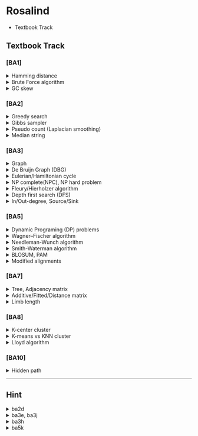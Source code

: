 # Rosalind

- Textbook Track

## Textbook Track 

### [BA1]
<details>
<summary>Hamming distance</summary>
<div markdown="1">

The minimum number of **substitutions(Errors)** required to change one string into the other.

--> check [BA5] Edit distance (= Levenshtein distance, Wagner–Fischer algorithm)

</div>
</details>

<details>
<summary>Brute Force algorithm</summary>
<div markdown="1">

(= exhaustive search, generate and test)
(= nondeterministic Turing machines)

Systematically checking all possible candidates for whether or not each candidate satisfies the problem's statement.
   <p align="left">
  <img src="https://github.com/WoobeenJeong/Rosalind/assets/132027211/d1047568-3dc4-4223-9bc3-309ac5c9d51f" alt="image" width="auto" height="200">
   </p>
   
sliding window : n(string) - m(pattern) + 1

complexity : O(mn)

</div>
</details>

<details>
<summary>GC skew</summary>
<div markdown="1">

In some bacterial genomes, there is an enrichment of guanine over cytosine, because of cytosine deamination on okazaki fragement.

GC skew = (G - C)/(G + C)

```
def min_gc_skew(string):
    min_skew_list = [0]
    skew = 0
    min_skew = 0
    
    for i in range(len(string)):    
        if string[i] == C면 -1, G면 +1 로 skew 계산

        if 현재 누적skew가 min_skew보다 작으면
            min_skew = skew
            min_skew_list에 해당 위치 추가
            
    return min_skew_list
```

</div>
</details>

### [BA2]

<details>
<summary>Greedy search</summary>
<div markdown="1">

The problem-solving heuristic algorithm of making the locally optimal choice at each stage.

: greedy choice -> feasibility check -> update solution (local) -> repeat -> optimality check (global)

- same as DP : "heuristic, calculate all possible"
- differ from DP : "does not reconsider the choice, previous decision doesn't affect after works"

- limitations : NOT an optimal solution, local optimization
   <p align="left">
  <img src="https://github.com/WoobeenJeong/Rosalind/assets/132027211/dc4f095a-9384-4ef7-bbbc-8a4f93764c4b" alt="image" width="auto" height="100">
   </p>

</div>
</details>

<details>
<summary>Gibbs sampler</summary>
<div markdown="1">
= Markov Chain Monte Carlo(MCMC) based algorithm by Bayesian inference, 
   
   that randomly starts -> determine and restart from initial as EM algorithm process

-> more efficient than greedy search but slow

</div>
</details>

<details>
<summary>Pseudo count (Laplacian smoothing)</summary>
<div markdown="1">
= Laplace smoothing, Additive smoothing = Lidstone smoothing

A technique used to smooth count data, eliminating issues caused by certain values having 0 occurrences.

("pseudocount" α > 0 is a smoothing parameter. α = 0 corresponds to no smoothing.)

   <p align="left">
  <img src="https://github.com/WoobeenJeong/Rosalind/assets/132027211/aa61935f-301e-46b7-8828-70bb053e09e1" alt="image" width="auto" height="100">
   </p>


</div>
</details>

<details>
<summary>Median string</summary>
<div markdown="1">
= Commonly found kmer motif(pattern) from all strings(DNAs,...) with the least distance.

   <p align="left">
  <img src="https://github.com/WoobeenJeong/Rosalind/assets/132027211/703ed468-6c44-4cad-9f87-25959bf3dd05" alt="image" width="auto" height="200">
   </p>

</div>
</details>

### [BA3]
<details>
<summary>Graph </summary>
<div markdown="1">

G=(V,E)

example : 1-2-3

V,v for nodes(vertices(from vertex)) = {1,2,3}

E,u for edges = {(1,2),(2,3)}

- Hamming graph
- De bruijn graph
- Kautz graph

</div>
</details>

<details>
<summary>De Bruijn Graph (DBG) </summary>
<div markdown="1">

n-dimensional m-symbol **directed** graph $((1,2)\neq(2,1))$

- $m^n$ vertices(nodes)
- each nodes has $m$ income and outcome edges
- all possible length-n sequences allows multiple m-symbols appear
- each DBG follows Eulerian or Hamiltonian cycle.

   <p align="left">
  <img src="https://github.com/WoobeenJeong/Rosalind/assets/132027211/e73a6e51-32a6-40a1-acf4-ac8e699250c4" alt="image" width="auto" height="100">
   </p>
   
strong : speedy
weak : indel error, naive DBG spend lot of times

</div>
</details>

<details>
<summary>Eulerian/Hamiltonian cycle </summary>
<div markdown="1">
   
= cycle, circuit (start=end) / path, trail(start≠end) / distance(as scored)
___

**Eulerian** : **finite** graph that visits every edge exactly once. (can be found in both "directed/undirected")

= Konigsberg's bridge problem

= euler's theorem 

= all nodes have an even(2,4,6...) degree(edge numbers) 

___

**Hamiltonian** : graph that visits each nodes exactly once. (can be found in both "directed/undirected")

= **traceable path**

= manhattan tour problem, traveling salesman problem(TSP)

= NP complete problem -> as Brute Force

</div>
</details>

<details>
<summary>NP complete(NPC), NP hard problem </summary>
<div markdown="1">

nondeterministic polynomial-time complete

___

(nondeterministic Turing machines(NTM) = Brute force search algorithm)

(polynomial-time -> deterministic algorithm / linear programming)

$2^{O(\log \ n)} = poly(n)$

-> possible (yes/no = P/NP) for n times

$Let \ L \ as \ text, \ \forall L' \in NP \ and \ L' {\leq}_p L, \ then \ LP-hard$

-> $\subset$ halting problem

</div>
</details>

<details>
<summary> Fleury/Hierholzer algorithm </summary>
<div markdown="1">

= algorithm for finding Eulerian path
  (E = # of edges)
  
- Fleury : O(E^2)
  1. start node = #E:odd or random(if all #E same) 
  2. no brige for edge
  3. choose -> erase edge

- Hierholzer : O(E)
  1. start node = random
  2. choose -> erase edge

</div>
</details>

<details>
<summary> Depth first search (DFS) </summary>
<div markdown="1">

= find path(cycle) of tree, DAG, maze


DFS algorithm : O(|V|+|E|)

- V = # of nodes

- E = # of edges


```
DFS(node,Graph):
    if node in Graph:
    for all directed edges from v(node) to w(neighbor) that are in G.adjacentEdges(v) do
        if vertex w is not labeled as discovered then
            recursively call DFS(G, w)

### [Example] ###

def dfs(node):
    if node in graph:
        for neighbor in graph[node]:
            if (node, neighbor) not in visited_edges:
                visited_edges.add((node, neighbor))
                dfs(neighbor)
    path.append(node)
```

</div>
</details>

<details>
<summary> In/Out-degree, Source/Sink </summary>
<div markdown="1">
= For direted graph(path/cycle even tree),  

$Let \  G=(V,E), v \in V (v \ for\  nodes) \ \sum_{v \in V}{deg^- (v)} + \sum_{v \in V}{deg^+ (v)}=|A|$

$If \ A=0, balanced \ directed \ graph$

${deg^- (v)}$ = Indegree = Source : start point of matrix : inward edges < outward edges

${deg^+ (v)}$ = Outdegree = Sink : end point of matrix : inward edges > outward edges


</div>
</details>

### [BA5]
<details>
<summary> Dynamic Programing (DP) problems </summary>
<div markdown="1">
by : Richard Bellman (1950s) 

= Mathematical optimization method with recursive sub-problems

Source : start (0,0)

Sink : end (m,n)

traceback (optimization) : Sink to Source

1. Fibonacci Sequence
2. Change making Problem
3. Longest Increasing Subsequence, LIS
4. Matrix Chain Multiplication
5. 0/1 Knapsack Problem
6. Shortest Path Problem
7. Subset Sum Problem

</div>
</details>

<details>
<summary> Wagner–Fischer algorithm </summary>
<div markdown="1">

   <p align="left">
  <img src="https://github.com/WoobeenJeong/Rosalind/assets/132027211/7b0ed8ce-f0e6-44da-b239-32eaeb4f7b12" alt="image" width="auto" height="100">
   </p>
   
= Edit distance

= Levenshtein distance

The minimum number of **single character edit(insertion, deletion, substitutions)** required to change one string into the other.

</div>
</details>

<details>
<summary> Needleman-Wunch algorithm </summary>
<div markdown="1">

= Global alignment

$H_{k,l} =0$

$(1 < k \leq i < n, \ 1 < l \leq j < m)$

$H(x)=$

   - $H_{i-1,j-1} + s(a,b) \max_{k\geq 1} (H_{i-k,j} - \sigma_k)$

   - $max_{k\geq 1}(\{H_{i-k,j}-\sigma_k\})$

   - $max_{l\geq 1}(\{H_{i,j-l}-\sigma_l\})$

</div>
</details>

<details>
<summary> Smith-Waterman algorithm </summary>
<div markdown="1">

= Local alignment

$H_{k,0} = H_{0,l} =0$

$(1 < k \leq i < n, \ 1 < l \leq j < m)$

$H(x)=$

   - $H_{i-1,j-1} + s(a,b) \max_{k\geq 1} (H_{i-k,j} - \sigma_k)$

   - $max_{k\geq 1}(\{H_{i-k,j}-\sigma_k\})$

   - $max_{l\geq 1}(\{H_{i,j-l}-\sigma_l\})$

   - $0$

</div>
</details>

<details>
<summary> BLOSUM, PAM </summary>
<div markdown="1">


BLOSUM = BLOcks SUbstitution Matrix ( for local align )

         The matrix built from blocks with less than r% of similarity

         1. conservative sequence alignments without gap = BLOCK
         
         2. in BLOCK database, 20 a.a's 210 possible substitution rate (under the relative abundance of each a.a)

         3. get log-odds score

PAM = Point Accepted Mutation ( for global align )

      Relating the number of mutated amino acids per 100 A.A


|  BLOSUM  |    PAM   |
|----------|----------|
| BLOSUM90 |  PAM100  |
| BLOSUM89 |  PAM120  |
| BLOSUM62 |  PAM160  |
| BLOSUM52 |  PAM200  |
| BLOSUM45 |  PAM250  |

</div>
</details>

<details>
<summary> Modified alignments </summary>
<div markdown="1">

- Semi-Global alignment:

      AAAAABBBBBCCCCCD

         AABB---CC---D

- Fitting alignment:

      AAAAABBBBBCCCCC
  
             BB-CC
  
- Overlap alignment:

       AAABBBCCC
  
           BB-CCDD
  
- Affine gap alignment:
- Multiple Sequence alignment (MSA):

</div>
</details>

### [BA7]
<details>
<summary>Tree, Adjacency matrix</summary>
<div markdown="1">

**Definition of "Tree"**
1. graph without cycle (graph = node + edge --> check [BA3] Graph)
2. leaf node (degree=1) : without any child nodes = external node = terminal node = outer node
3. internal node (degree>1) : with any child nodes = internal node = inner node = inode
4. if # of node > 2, each internal node have > 1 edges.
5. total (n) nodes have (n-1) edge(s).   

- unrooted tree : consist of leaf nodes(degree=1) and internal nodes(degree>1).
- rooted tree : have root node(degree=2), so that makes leaf(degree=1), internal(degree>2).
- simple tree : # of node > 2, 1 pair of leaf in each inner nodes(=parent node).
- weighted tree : difference between length of each edge (node to another node) is exist. 

      most of weighted trees like :
         0->1:1
         1->2:5
         2->3:4
         (start node)->(end node):distance
      means :
         0 - 1 ----- 2 --- 3

**Adjacency matrix**

= To indicate graph into matrix, pair of nodes(verticles) are adjacent or not.

= If the graph is **undiredted**, = adjacency matrix is **symmetric**

--> check [BA3] DFS

</div>
</details>

<details>
<summary>Additive/Fitted/Distance matrix</summary>
<div markdown="1">

= To explain the characteristic of Tree as an matrix,

- Additive matrix = Distance matrix = Additive distance matrix

  = distance between leaves only

      0   13   21   22         ==      0             2         -> distance of : 0           2    == 21
      13   0   12   13                    \       /                               \       /
      21   12   0   13                      ?  - ?                                  ? - ?
      22   13   13   0                    /        \
                                       1              3

- Adjacency matrix = Fitted matrix

  = distance beteween all posible nodes (if not, edge = 0)

      0   0   0   0   11   0  ==         0            2       ->  distance of : 0           == 11
      0   0   0   0   2   0                 \       /                             \
      0   0   0   0   0   6                   4 - 5                                  4
      0   0   0   0   0   7                 /       \ 
      11   2   0   0   0   4              1            3
      0   0   6   7   4   0
</div>
</details>


<details>
<summary>Limb length</summary>
<div markdown="1">


      A \       / E
          C -- D  
      B /       \ F

$CE = [(AC+CE)+(BC+CE)-(AC+BC)]/2$

$so, AC = AE - (AE+BE-AB)/2$

in here, AC = limb length

for A and B, is neighbor node

**limb length**
= distance between leaf node and parent node

</div>
</details>

### [BA8]
<details>
<summary>K-center cluster</summary>
<div markdown="1">

1. Maximal distance
   - Farthest First Traversal
   - $min\sum(data-center) \ and \ max\sum(center-center)$
2. K-means based on "Center of gravity theorem"
   - Squared Error Distortion
   - $Distortion(Data,Centers) = (1/n) min \sum(Euclidian dist(Data, Centers))\times2$

</div>
</details>

<details>
<summary>K-means vs KNN cluster</summary>
<div markdown="1">

**K-means** : k refers **# of classes** (unsupervised)
- clustering

**KNN** : k refers **# of nearest neighbors** (supervised, class already selected) 
- classifying, regression

</div>
</details>

<details>
<summary>Lloyd algorithm</summary>
<div markdown="1">
= Voronoi iteration (relaxation)

- E step (estimated):
   1. Set “k” number of centers.
   2. Create clusters from the closest points.
  
- M step (maximization):
   1. Find the center of gravity of each cluster in E-step.
   2. = Backtracking optimal solution

- Repeat steps E-M.

- Stop (=convergence): When the center no longer changes. (= the center stabilized)

   = minimized squared error distortion

   = global minimum

* Disadvantage: Sensitive to initial value and "k" to be classified, clusters may differ from reality (biological interpretation (e.g. BIC))
* Compensation: Random start must be performed multiple times

</div>
</details>


### [BA10]
<details>
<summary>Hidden path</summary>
<div markdown="1">

=

</div>
</details>

___

## Hint

<details>
<summary> ba2d </summary>
<div markdown="1">

   <p align="left">
  <img src="https://github.com/WoobeenJeong/Rosalind/assets/132027211/0583e5ae-0ddc-45a0-874c-79588cb7b196" alt="image" width="auto" height="100">
   </p>

</div>
</details>

<details>
<summary> ba3e, ba3j </summary>
<div markdown="1">

   <p align="left">
  <img src="https://github.com/WoobeenJeong/Rosalind/assets/132027211/8f57c10f-14e9-42d6-9cee-6d918e3a0d19" alt="image" width="auto" height="100">
   </p>

   <p align="left">
  <img src="https://github.com/WoobeenJeong/Rosalind/assets/132027211/719de066-c7a1-4754-83f3-ae5c3baa4222" alt="image" width="auto" height="100">
   </p>

</div>
</details>

<details>
<summary> ba3h </summary>
<div markdown="1">

- ba3e + ba3g (pattern -> DBG -> DAG)

```
def overlap(patterns):
   ### for max length overlapping { prefix : [suffix] } by using count_overlap
   return DBG
   
def count_overlap(prefix,suffix)
   return overlap_length

def find_end(DBG):
   return start_node

def eulerian(DBG):
   def dfs_stack(start_node):
      stack.append(start_node)
      while stack:
         path.append
   dfs_stack(start_node)
   return path[::-1]

def stringmake(path)
   ### result += every single suffix[overlap_length:] by using count_overlap
   return

```

</div>
</details>

<details>
<summary> ba5k </summary>
<div markdown="1">

   <p align="left">
  <img src="https://github.com/WoobeenJeong/Rosalind/assets/132027211/11414ff6-9e1e-46e8-a64e-d24a4b266725" alt="image" width="auto" height="100">
   </p>

</div>
</details>
